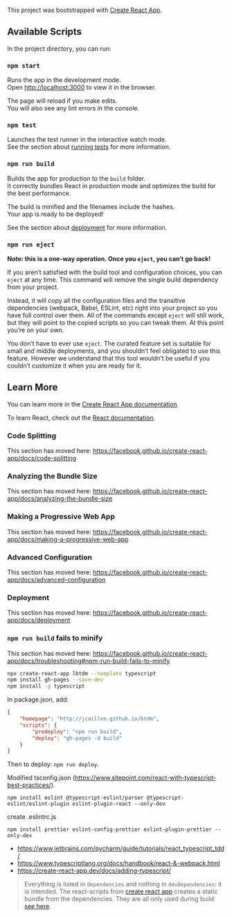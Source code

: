 This project was bootstrapped with [Create React App](https://github.com/facebook/create-react-app).

## Available Scripts

In the project directory, you can run:

### `npm start`

Runs the app in the development mode.<br />
Open [http://localhost:3000](http://localhost:3000) to view it in the browser.

The page will reload if you make edits.<br />
You will also see any lint errors in the console.

### `npm test`

Launches the test runner in the interactive watch mode.<br />
See the section about [running tests](https://facebook.github.io/create-react-app/docs/running-tests) for more information.

### `npm run build`

Builds the app for production to the `build` folder.<br />
It correctly bundles React in production mode and optimizes the build for the best performance.

The build is minified and the filenames include the hashes.<br />
Your app is ready to be deployed!

See the section about [deployment](https://facebook.github.io/create-react-app/docs/deployment) for more information.

### `npm run eject`

**Note: this is a one-way operation. Once you `eject`, you can’t go back!**

If you aren’t satisfied with the build tool and configuration choices, you can `eject` at any time. This command will remove the single build dependency from your project.

Instead, it will copy all the configuration files and the transitive dependencies (webpack, Babel, ESLint, etc) right into your project so you have full control over them. All of the commands except `eject` will still work, but they will point to the copied scripts so you can tweak them. At this point you’re on your own.

You don’t have to ever use `eject`. The curated feature set is suitable for small and middle deployments, and you shouldn’t feel obligated to use this feature. However we understand that this tool wouldn’t be useful if you couldn’t customize it when you are ready for it.

## Learn More

You can learn more in the [Create React App documentation](https://facebook.github.io/create-react-app/docs/getting-started).

To learn React, check out the [React documentation](https://reactjs.org/).

### Code Splitting

This section has moved here: https://facebook.github.io/create-react-app/docs/code-splitting

### Analyzing the Bundle Size

This section has moved here: https://facebook.github.io/create-react-app/docs/analyzing-the-bundle-size

### Making a Progressive Web App

This section has moved here: https://facebook.github.io/create-react-app/docs/making-a-progressive-web-app

### Advanced Configuration

This section has moved here: https://facebook.github.io/create-react-app/docs/advanced-configuration

### Deployment

This section has moved here: https://facebook.github.io/create-react-app/docs/deployment

### `npm run build` fails to minify

This section has moved here: https://facebook.github.io/create-react-app/docs/troubleshooting#npm-run-build-fails-to-minify

```bash
npx create-react-app lbtdm --template typescript
npm install gh-pages --save-dev
npm install -g typescript
```

In package.json, add:

```json
{
	"homepage": "http://jcaillon.github.io/btdm",
	"scripts": {
		"predeploy": "npm run build",
		"deploy": "gh-pages -d build"
	}
}
```

Then to deploy: `npm run deploy`.

Modified tsconfig.json (https://www.sitepoint.com/react-with-typescript-best-practices/).

`npm install eslint @typescript-eslint/parser @typescript-eslint/eslint-plugin eslint-plugin-react --only-dev`

create .eslintrc.js

`npm install prettier eslint-config-prettier eslint-plugin-prettier --only-dev`



- https://www.jetbrains.com/pycharm/guide/tutorials/react_typescript_tdd/
- https://www.typescriptlang.org/docs/handbook/react-&-webpack.html
- https://create-react-app.dev/docs/adding-typescript/

> Everything is listed in `dependencies` and nothing in `devDependencies`: it is intended. The react-scripts from [create react app](https://github.com/facebook/create-react-app) creates a static bundle from the dependencies. They are all only used during build [see here](https://github.com/facebook/create-react-app/issues/6180).